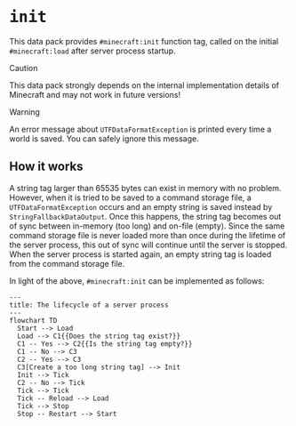# <samp>init</samp>

This data pack provides `#minecraft:init` function tag, called on the initial `#minecraft:load` after server process startup.

> [!CAUTION]
> This data pack strongly depends on the internal implementation details of Minecraft and may not work in future versions!

> [!WARNING]
> An error message about `UTFDataFormatException` is printed every time a world is saved.
> You can safely ignore this message.

## How it works

A string tag larger than 65535 bytes can exist in memory with no problem.
However, when it is tried to be saved to a command storage file, a `UTFDataFormatException` occurs and an empty string is saved instead by `StringFallbackDataOutput`.
Once this happens, the string tag becomes out of sync between in-memory (too long) and on-file (empty).
Since the same command storage file is never loaded more than once during the lifetime of the server process, this out of sync will continue until the server is stopped.
When the server process is started again, an empty string tag is loaded from the command storage file.

In light of the above, `#minecraft:init` can be implemented as follows:
```mermaid
---
title: The lifecycle of a server process
---
flowchart TD
  Start --> Load
  Load --> C1{{Does the string tag exist?}}
  C1 -- Yes --> C2{{Is the string tag empty?}}
  C1 -- No --> C3
  C2 -- Yes --> C3
  C3[Create a too long string tag] --> Init
  Init --> Tick
  C2 -- No --> Tick
  Tick --> Tick
  Tick -- Reload --> Load
  Tick --> Stop
  Stop -- Restart --> Start
```
